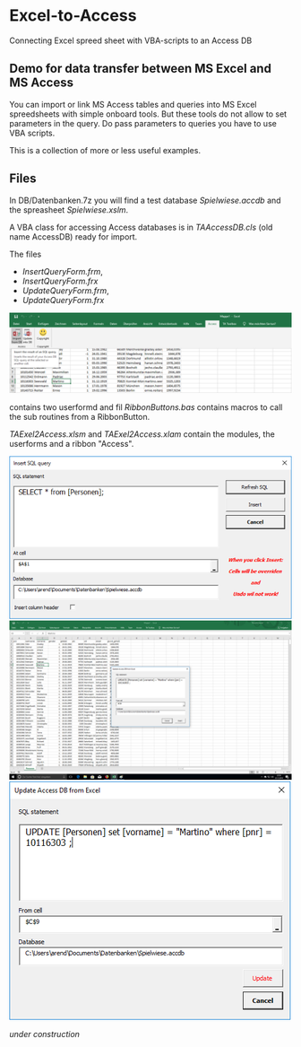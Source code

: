 # Excel-to-Access
Connecting Excel spreed sheet with VBA-scripts to an Access DB

## Demo for data transfer between MS Excel and MS Access

You can import or link MS Access tables and queries into MS Excel spreedsheets with simple onboard tools. But these tools do not allow to set parameters in the query. Do pass parameters to queries you have to use VBA scripts.

This is a collection of more or less useful examples.

## Files

In DB/Datenbanken.7z you will find a test database _Spielwiese.accdb_ and the spreasheet _Spielwiese.xslm_.

A VBA class for accessing Access databases is in _TAAccessDB.cls_ (old name AccessDB)  ready for import.

The files 

* _InsertQueryForm.frm_,
* _InsertQueryForm.frx_ 
* _UpdateQueryForm.frm_,
* _UpdateQueryForm.frx_ 

![Insert from Access](https://github.com/Byggvir/Excel-to-Access/raw/master/Images/TAE2A001.png)


contains two userformd and fil _RibbonButtons.bas_ contains macros to call the sub routines from a RibbonButton.

_TAExel2Access.xlsm_ and _TAExel2Access.xlam_ contain the modules, the userforms and a ribbon "Access".

![Insert from Access 2](https://github.com/Byggvir/Excel-to-Access/raw/master/Images/TAE2A002.png)
![Insert from Access 3](https://github.com/Byggvir/Excel-to-Access/raw/master/Images/TAE2A003.png)
![Insert from Access 4](https://github.com/Byggvir/Excel-to-Access/raw/master/Images/TAE2A004.png)

_under construction_
